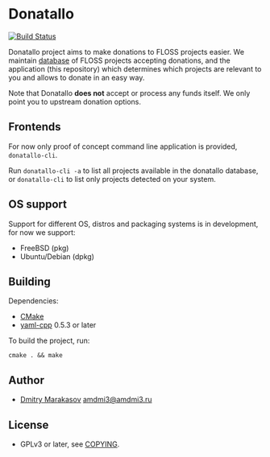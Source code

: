 # Donatallo

[![Build Status](https://travis-ci.org/Donatallo/donatallo.svg?branch=master)](https://travis-ci.org/Donatallo/donatallo)

Donatallo project aims to make donations to FLOSS projects easier.
We maintain [database](https://github.com/Donatallo/donatallo-database)
of FLOSS projects accepting donations, and the application (this
repository) which determines which projects are relevant to you and
allows to donate in an easy way.

Note that Donatallo **does not** accept or process any funds itself.
We only point you to upstream donation options.

## Frontends

For now only proof of concept command line application is provided,
```donatallo-cli```.

Run ```donatallo-cli -a``` to list all projects available in the
donatallo database, or ```donatallo-cli``` to list only projects
detected on your system.

## OS support

Support for different OS, distros and packaging systems is in
development, for now we support:

* FreeBSD (pkg)
* Ubuntu/Debian (dpkg)

## Building

Dependencies:

* [CMake](http://www.cmake.org/)
* [yaml-cpp](https://github.com/jbeder/yaml-cpp) 0.5.3 or later

To build the project, run:

```
cmake . && make
```

## Author

* [Dmitry Marakasov](https://github.com/AMDmi3) <amdmi3@amdmi3.ru>

## License

* GPLv3 or later, see [COPYING](COPYING).
